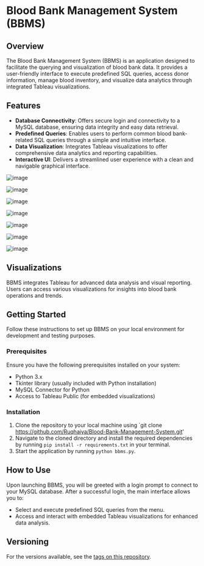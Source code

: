 # Blood Bank Management System (BBMS)

## Overview
The Blood Bank Management System (BBMS) is an application designed to facilitate the querying and visualization of blood bank data. It provides a user-friendly interface to execute predefined SQL queries, access donor information, manage blood inventory, and visualize data analytics through integrated Tableau visualizations.

## Features
- **Database Connectivity**: Offers secure login and connectivity to a MySQL database, ensuring data integrity and easy data retrieval.
- **Predefined Queries**: Enables users to perform common blood bank-related SQL queries through a simple and intuitive interface.
- **Data Visualization**: Integrates Tableau visualizations to offer comprehensive data analytics and reporting capabilities.
- **Interactive UI**: Delivers a streamlined user experience with a clean and navigable graphical interface.

![image](https://github.com/user-attachments/assets/e27491ac-82f5-468a-92c1-59ab78fb2f72)

![image](https://github.com/user-attachments/assets/e0e62d78-6ddc-489a-98e2-2c6366b1f531)

![image](https://github.com/user-attachments/assets/0cf43586-1edd-4233-a028-0ebe05933947)

![image](https://github.com/user-attachments/assets/e9bd3ec3-6d54-4df7-b5a2-e2682c8889ef)

![image](https://github.com/user-attachments/assets/89b493a1-f193-4bbc-b84b-eeb58c52a513)

![image](https://github.com/user-attachments/assets/db8e3b78-ca93-42cc-8e90-22e54c2959a2)

![image](https://github.com/user-attachments/assets/bc464cc6-461a-48ec-9f15-4e7e06c30bc6)




## Visualizations
BBMS integrates Tableau for advanced data analysis and visual reporting. Users can access various visualizations for insights into blood bank operations and trends.

## Getting Started
Follow these instructions to set up BBMS on your local environment for development and testing purposes.

### Prerequisites
Ensure you have the following prerequisites installed on your system:
- Python 3.x
- Tkinter library (usually included with Python installation)
- MySQL Connector for Python
- Access to Tableau Public (for embedded visualizations)

### Installation
1. Clone the repository to your local machine using `git clone https://github.com/Ruqhaiya/Blood-Bank-Management-System.git'
2. Navigate to the cloned directory and install the required dependencies by running `pip install -r requirements.txt` in your terminal.
3. Start the application by running `python bbms.py`.

## How to Use
Upon launching BBMS, you will be greeted with a login prompt to connect to your MySQL database. After a successful login, the main interface allows you to:
- Select and execute predefined SQL queries from the menu.
- Access and interact with embedded Tableau visualizations for enhanced data analysis.

## Versioning
For the versions available, see the [tags on this repository](https://github.com/<your-username>/bbms/tags).
